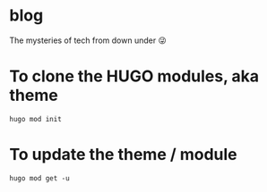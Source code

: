 # blog
The mysteries of tech from down under 😜

# To clone the HUGO modules, aka theme
`hugo mod init`

# To update the theme / module
`hugo mod get -u`
